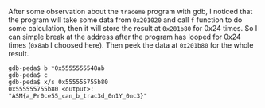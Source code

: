 After some observation about the `traceme` program with gdb, I noticed that the program will take some data from `0x201020` and call `f` function to do some calculation, then it will store the result at `0x201b80` for 0x24 times.  So I can simple break at the address after the program has looped for 0x24 times (`0x8ab` I choosed here). Then peek the data at `0x201b80` for the whole result.

```
gdb-peda$ b *0x5555555548ab
gdb-peda$ c
gdb-peda$ x/s 0x555555755b80
0x555555755b80 <output>:        "ASM{a_Pr0ce55_can_b_trac3d_0n1Y_0nc3}"
```
